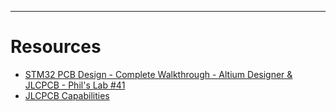 ---
# Resources
- [STM32 PCB Design - Complete Walkthrough - Altium Designer & JLCPCB - Phil's Lab #41](https://www.youtube.com/watch?v=PMEpQZ90f34&t=6772s)
- [JLCPCB Capabilities](https://jlcpcb.com/capabilities/pcb-capabilities)
